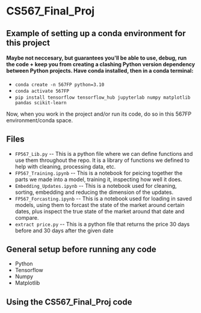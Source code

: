 # CS567_Final_Proj

## Example of setting up a conda environment for this project
#### Maybe not neccesary, but guarantees you'll be able to use, debug, run the code + keep you from creating a clashing Python version dependency between Python projects. Have conda installed, then in a conda terminal:
* `conda create -n 567FP python=3.10`
* `conda activate 567FP`
* `pip install tensorflow tensorflow_hub jupyterlab numpy matplotlib pandas scikit-learn`

Now, when you work in the project and/or run its code, do so in this 567FP environment/conda space.

## Files
* `FP567_Lib.py` -- This is a python file where we can define functions and use them throughout the repo. It is a library of functions we defined to help with cleaning, processing data, etc.
* `FP567_Training.ipynb` -- This is a notebook for peicing together the parts we made into a model, training it, inspecting how well it does.
* `Embedding_Updates.ipynb` -- This is a notebook used for cleaning, sorting, embedding and reducing the dimension of the updates.
* `FP567_Forcasting.ipynb` -- This is a notebook used for loading in saved models, using them to forcast the state of the market around certain dates, plus inspect the true state of the market around that date and compare.
* `extract price.py` -- This is a python file that returns the price 30 days before and 30 days after the given date
## General setup before running any code
* Python
* Tensorflow
* Numpy
* Matplotlib
## Using the CS567_Final_Proj code
